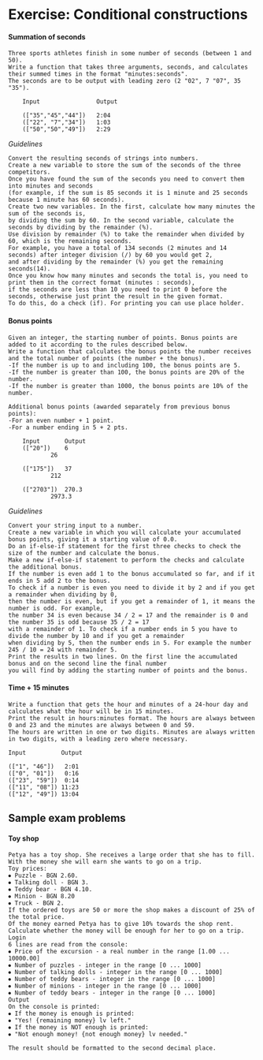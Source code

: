 # Exercise: Conditional constructions
								
								
#### Summation of seconds 
									
	Three sports athletes finish in some number of seconds (between 1 and 50). 
	Write a function that takes three arguments, seconds, and calculates their summed times in the format "minutes:seconds". 
	The seconds are to be output with leading zero (2 "02", 7 "07", 35 "35"). 
	
		Input                Output 
	
		(["35","45","44"])   2:04
		(["22", "7","34"])   1:03
		(["50","50","49"])   2:29
		
*Guidelines*
	
	Convert the resulting seconds of strings into numbers.
	Create a new variable to store the sum of the seconds of the three competitors.
 	Once you have found the sum of the seconds you need to convert them into minutes and seconds 
	(for example, if the sum is 85 seconds it is 1 minute and 25 seconds because 1 minute has 60 seconds).
	Create two new variables. In the first, calculate how many minutes the sum of the seconds is,
	by dividing the sum by 60. In the second variable, calculate the seconds by dividing by the remainder (%).
	Use division by remainder (%) to take the remainder when divided by 60, which is the remaining seconds. 
	For example, you have a total of 134 seconds (2 minutes and 14 seconds) after integer division (/) by 60 you would get 2,
	and after dividing by the remainder (%) you get the remaining seconds(14).
	Once you know how many minutes and seconds the total is, you need to print them in the correct format (minutes : seconds),
	if the seconds are less than 10 you need to print 0 before the seconds, otherwise just print the result in the given format.
	To do this, do a check (if). For printing you can use place holder.
	
#### Bonus points
									
	Given an integer, the starting number of points. Bonus points are added to it according to the rules described below. 
	Write a function that calculates the bonus points the number receives and the total number of points (the number + the bonus).
	-If the number is up to and including 100, the bonus points are 5.
	-If the number is greater than 100, the bonus points are 20% of the number.
	-If the number is greater than 1000, the bonus points are 10% of the number.
	
	Additional bonus points (awarded separately from previous bonus points):
	-For an even number + 1 point.
	-For a number ending in 5 + 2 pts.

		Input       Output    
		(["20"])    6         
			    26 
			    
		(["175"])   37
			    212
			    
		(["2703"])  270.3 
			    2973.3
			    
*Guidelines*
	
	Convert your string input to a number.
	Create a new variable in which you will calculate your accumulated bonus points, giving it a starting value of 0.0.
	Do an if-else-if statement for the first three checks to check the size of the number and calculate the bonus.
	Make a new if-else-if statement to perform the checks and calculate the additional bonus. 
	If the number is even add 1 to the bonus accumulated so far, and if it ends in 5 add 2 to the bonus.
	To check if a number is even you need to divide it by 2 and if you get a remainder when dividing by 0,
	then the number is even, but if you get a remainder of 1, it means the number is odd. For example, 
	the number 34 is even because 34 / 2 = 17 and the remainder is 0 and the number 35 is odd because 35 / 2 = 17 
	with a remainder of 1. To check if a number ends in 5 you have to divide the number by 10 and if you get a remainder 
	when dividing by 5, then the number ends in 5. For example the number 245 / 10 = 24 with remainder 5.	
	Print the results in two lines. On the first line the accumulated bonus and on the second line the final number 
	you will find by adding the starting number of points and the bonus.
	
#### Time + 15 minutes
									
	Write a function that gets the hour and minutes of a 24-hour day and calculates what the hour will be in 15 minutes.
	Print the result in hours:minutes format. The hours are always between 0 and 23 and the minutes are always between 0 and 59.
	The hours are written in one or two digits. Minutes are always written in two digits, with a leading zero where necessary. 
	
	Input          Output 
	
	(["1", "46"])   2:01               
	(["0", "01"])   0:16
	(["23", "59"])  0:14
	(["11", "08"]) 11:23
	(["12", "49"]) 13:04
	
	
## Sample exam problems
									
#### Toy shop
										
	Petya has a toy shop. She receives a large order that she has to fill. With the money she will earn she wants to go on a trip. 
	Toy prices:
	⦁ Puzzle - BGN 2.60.
	⦁ Talking doll - BGN 3.
	⦁ Teddy bear - BGN 4.10.
	⦁ Minion - BGN 8.20
	⦁ Truck - BGN 2.
	If the ordered toys are 50 or more the shop makes a discount of 25% of the total price. 
	Of the money earned Petya has to give 10% towards the shop rent. 
	Calculate whether the money will be enough for her to go on a trip.
	Login
	6 lines are read from the console:
	⦁ Price of the excursion - a real number in the range [1.00 ... 10000.00]
	⦁ Number of puzzles - integer in the range [0 ... 1000]
	⦁ Number of talking dolls - integer in the range [0 ... 1000]
	⦁ Number of teddy bears - integer in the range [0 ... 1000]
	⦁ Number of minions - integer in the range [0 ... 1000]
	⦁ Number of teddy bears - integer in the range [0 ... 1000]
	Output
	On the console is printed:
	⦁ If the money is enough is printed:
	⦁ "Yes! {remaining money} lv left."
	⦁ If the money is NOT enough is printed:
	⦁ "Not enough money! {not enough money} lv needed."
	
	The result should be formatted to the second decimal place.

	
